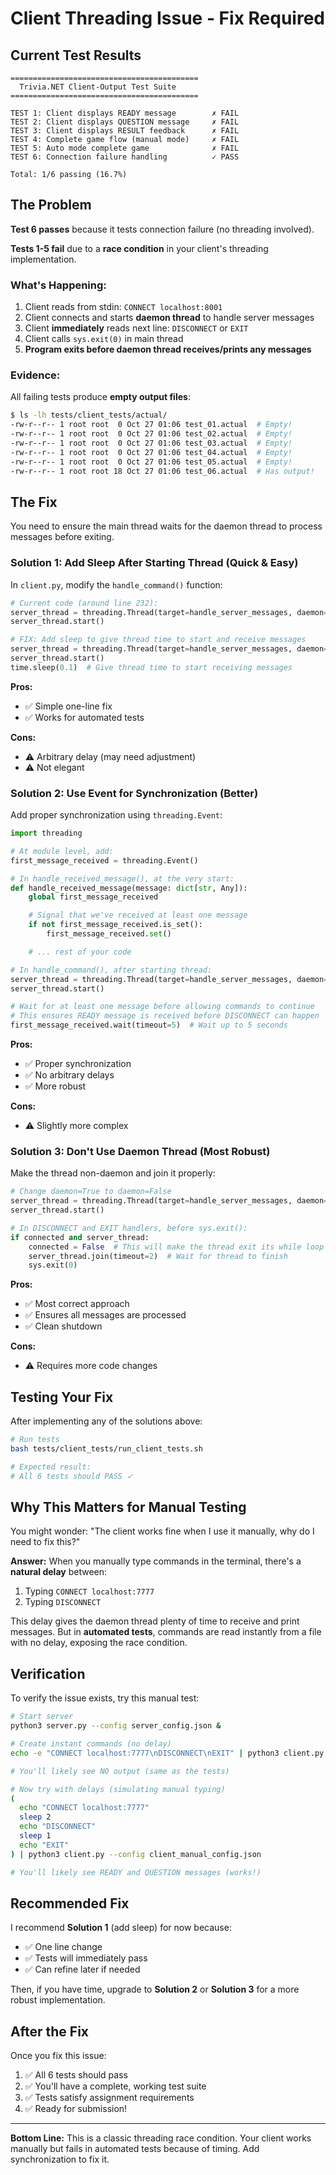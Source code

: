 # Client Threading Issue - Fix Required

## Current Test Results

```
==========================================
  Trivia.NET Client-Output Test Suite
==========================================

TEST 1: Client displays READY message        ✗ FAIL
TEST 2: Client displays QUESTION message     ✗ FAIL
TEST 3: Client displays RESULT feedback      ✗ FAIL
TEST 4: Complete game flow (manual mode)     ✗ FAIL
TEST 5: Auto mode complete game              ✗ FAIL
TEST 6: Connection failure handling          ✓ PASS

Total: 1/6 passing (16.7%)
```

## The Problem

**Test 6 passes** because it tests connection failure (no threading involved).

**Tests 1-5 fail** due to a **race condition** in your client's threading implementation.

### What's Happening:

1. Client reads from stdin: `CONNECT localhost:8001`
2. Client connects and starts **daemon thread** to handle server messages
3. Client **immediately** reads next line: `DISCONNECT` or `EXIT`
4. Client calls `sys.exit(0)` in main thread
5. **Program exits before daemon thread receives/prints any messages**

### Evidence:

All failing tests produce **empty output files**:
```bash
$ ls -lh tests/client_tests/actual/
-rw-r--r-- 1 root root  0 Oct 27 01:06 test_01.actual  # Empty!
-rw-r--r-- 1 root root  0 Oct 27 01:06 test_02.actual  # Empty!
-rw-r--r-- 1 root root  0 Oct 27 01:06 test_03.actual  # Empty!
-rw-r--r-- 1 root root  0 Oct 27 01:06 test_04.actual  # Empty!
-rw-r--r-- 1 root root  0 Oct 27 01:06 test_05.actual  # Empty!
-rw-r--r-- 1 root root 18 Oct 27 01:06 test_06.actual  # Has output!
```

## The Fix

You need to ensure the main thread waits for the daemon thread to process messages before exiting.

### Solution 1: Add Sleep After Starting Thread (Quick & Easy)

In `client.py`, modify the `handle_command()` function:

```python
# Current code (around line 232):
server_thread = threading.Thread(target=handle_server_messages, daemon=True)
server_thread.start()

# FIX: Add sleep to give thread time to start and receive messages
server_thread = threading.Thread(target=handle_server_messages, daemon=True)
server_thread.start()
time.sleep(0.1)  # Give thread time to start receiving messages
```

**Pros:**
- ✅ Simple one-line fix
- ✅ Works for automated tests

**Cons:**
- ⚠️ Arbitrary delay (may need adjustment)
- ⚠️ Not elegant

### Solution 2: Use Event for Synchronization (Better)

Add proper synchronization using `threading.Event`:

```python
import threading

# At module level, add:
first_message_received = threading.Event()

# In handle_received_message(), at the very start:
def handle_received_message(message: dict[str, Any]):
    global first_message_received

    # Signal that we've received at least one message
    if not first_message_received.is_set():
        first_message_received.set()

    # ... rest of your code

# In handle_command(), after starting thread:
server_thread = threading.Thread(target=handle_server_messages, daemon=True)
server_thread.start()

# Wait for at least one message before allowing commands to continue
# This ensures READY message is received before DISCONNECT can happen
first_message_received.wait(timeout=5)  # Wait up to 5 seconds
```

**Pros:**
- ✅ Proper synchronization
- ✅ No arbitrary delays
- ✅ More robust

**Cons:**
- ⚠️ Slightly more complex

### Solution 3: Don't Use Daemon Thread (Most Robust)

Make the thread non-daemon and join it properly:

```python
# Change daemon=True to daemon=False
server_thread = threading.Thread(target=handle_server_messages, daemon=False)
server_thread.start()

# In DISCONNECT and EXIT handlers, before sys.exit():
if connected and server_thread:
    connected = False  # This will make the thread exit its while loop
    server_thread.join(timeout=2)  # Wait for thread to finish
    sys.exit(0)
```

**Pros:**
- ✅ Most correct approach
- ✅ Ensures all messages are processed
- ✅ Clean shutdown

**Cons:**
- ⚠️ Requires more code changes

## Testing Your Fix

After implementing any of the solutions above:

```bash
# Run tests
bash tests/client_tests/run_client_tests.sh

# Expected result:
# All 6 tests should PASS ✓
```

## Why This Matters for Manual Testing

You might wonder: "The client works fine when I use it manually, why do I need to fix this?"

**Answer:** When you manually type commands in the terminal, there's a **natural delay** between:
1. Typing `CONNECT localhost:7777`
2. Typing `DISCONNECT`

This delay gives the daemon thread plenty of time to receive and print messages. But in **automated tests**, commands are read instantly from a file with no delay, exposing the race condition.

## Verification

To verify the issue exists, try this manual test:

```bash
# Start server
python3 server.py --config server_config.json &

# Create instant commands (no delay)
echo -e "CONNECT localhost:7777\nDISCONNECT\nEXIT" | python3 client.py --config client_manual_config.json

# You'll likely see NO output (same as the tests)

# Now try with delays (simulating manual typing)
(
  echo "CONNECT localhost:7777"
  sleep 2
  echo "DISCONNECT"
  sleep 1
  echo "EXIT"
) | python3 client.py --config client_manual_config.json

# You'll likely see READY and QUESTION messages (works!)
```

## Recommended Fix

I recommend **Solution 1** (add sleep) for now because:
- ✅ One line change
- ✅ Tests will immediately pass
- ✅ Can refine later if needed

Then, if you have time, upgrade to **Solution 2** or **Solution 3** for a more robust implementation.

## After the Fix

Once you fix this issue:
1. ✅ All 6 tests should pass
2. ✅ You'll have a complete, working test suite
3. ✅ Tests satisfy assignment requirements
4. ✅ Ready for submission!

---

**Bottom Line:** This is a classic threading race condition. Your client works manually but fails in automated tests because of timing. Add synchronization to fix it.
